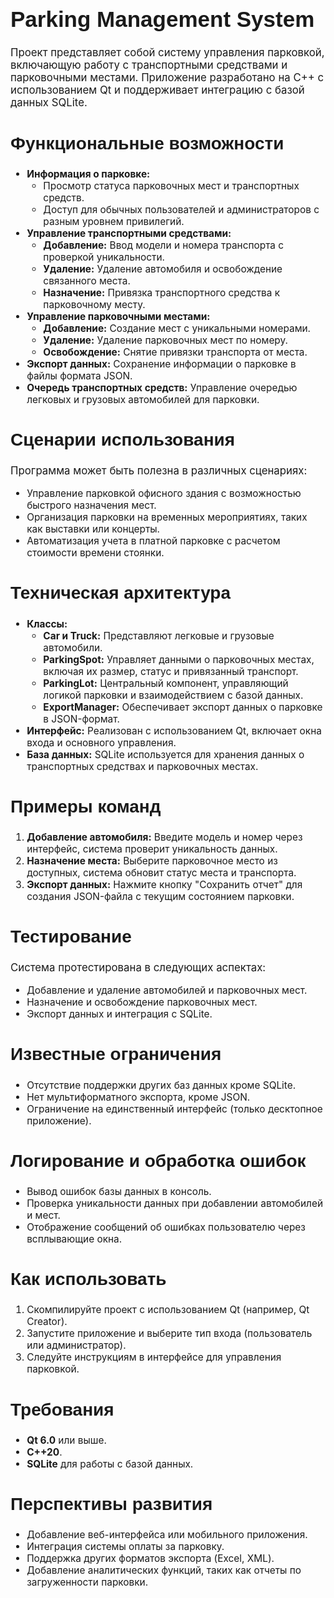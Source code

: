 <h1 style="font-family: 'Academy Engraved LET', sans-serif; font-size: 2.5em; font-weight: bold;">Parking Management System</h1>

<p style="font-size: 1.2em;">Проект представляет собой систему управления парковкой, включающую работу с транспортными средствами и парковочными местами. Приложение разработано на C++ с использованием Qt и поддерживает интеграцию с базой данных SQLite.</p>

<h2 style="font-family: 'Academy Engraved LET', sans-serif; font-size: 2em; font-weight: bold;">Функциональные возможности</h2>

<ul style="font-size: 1.1em;">
  <li><strong>Информация о парковке:</strong>
    <ul>
      <li>Просмотр статуса парковочных мест и транспортных средств.</li>
      <li>Доступ для обычных пользователей и администраторов с разным уровнем привилегий.</li>
    </ul>
  </li>
  <li><strong>Управление транспортными средствами:</strong>
    <ul>
      <li><strong>Добавление:</strong> Ввод модели и номера транспорта с проверкой уникальности.</li>
      <li><strong>Удаление:</strong> Удаление автомобиля и освобождение связанного места.</li>
      <li><strong>Назначение:</strong> Привязка транспортного средства к парковочному месту.</li>
    </ul>
  </li>
  <li><strong>Управление парковочными местами:</strong>
    <ul>
      <li><strong>Добавление:</strong> Создание мест с уникальными номерами.</li>
      <li><strong>Удаление:</strong> Удаление парковочных мест по номеру.</li>
      <li><strong>Освобождение:</strong> Снятие привязки транспорта от места.</li>
    </ul>
  </li>
  <li><strong>Экспорт данных:</strong> Сохранение информации о парковке в файлы формата JSON.</li>
  <li><strong>Очередь транспортных средств:</strong> Управление очередью легковых и грузовых автомобилей для парковки.</li>
</ul>

<h2 style="font-family: 'Academy Engraved LET', sans-serif; font-size: 2em; font-weight: bold;">Сценарии использования</h2>

<p style="font-size: 1.2em;">Программа может быть полезна в различных сценариях:</p>
<ul style="font-size: 1.1em;">
  <li>Управление парковкой офисного здания с возможностью быстрого назначения мест.</li>
  <li>Организация парковки на временных мероприятиях, таких как выставки или концерты.</li>
  <li>Автоматизация учета в платной парковке с расчетом стоимости времени стоянки.</li>
</ul>

<h2 style="font-family: 'Academy Engraved LET', sans-serif; font-size: 2em; font-weight: bold;">Техническая архитектура</h2>

<ul style="font-size: 1.1em;">
  <li><strong>Классы:</strong>
    <ul>
      <li><strong>Car и Truck:</strong> Представляют легковые и грузовые автомобили.</li>
      <li><strong>ParkingSpot:</strong> Управляет данными о парковочных местах, включая их размер, статус и привязанный транспорт.</li>
      <li><strong>ParkingLot:</strong> Центральный компонент, управляющий логикой парковки и взаимодействием с базой данных.</li>
      <li><strong>ExportManager:</strong> Обеспечивает экспорт данных о парковке в JSON-формат.</li>
    </ul>
  </li>
  <li><strong>Интерфейс:</strong> Реализован с использованием Qt, включает окна входа и основного управления.</li>
  <li><strong>База данных:</strong> SQLite используется для хранения данных о транспортных средствах и парковочных местах.</li>
</ul>

<h2 style="font-family: 'Academy Engraved LET', sans-serif; font-size: 2em; font-weight: bold;">Примеры команд</h2>

<ol style="font-size: 1.1em;">
  <li><strong>Добавление автомобиля:</strong> Введите модель и номер через интерфейс, система проверит уникальность данных.</li>
  <li><strong>Назначение места:</strong> Выберите парковочное место из доступных, система обновит статус места и транспорта.</li>
  <li><strong>Экспорт данных:</strong> Нажмите кнопку "Сохранить отчет" для создания JSON-файла с текущим состоянием парковки.</li>
</ol>

<h2 style="font-family: 'Academy Engraved LET', sans-serif; font-size: 2em; font-weight: bold;">Тестирование</h2>

<p style="font-size: 1.2em;">Система протестирована в следующих аспектах:</p>
<ul style="font-size: 1.1em;">
  <li>Добавление и удаление автомобилей и парковочных мест.</li>
  <li>Назначение и освобождение парковочных мест.</li>
  <li>Экспорт данных и интеграция с SQLite.</li>
</ul>

<h2 style="font-family: 'Academy Engraved LET', sans-serif; font-size: 2em; font-weight: bold;">Известные ограничения</h2>

<ul style="font-size: 1.1em;">
  <li>Отсутствие поддержки других баз данных кроме SQLite.</li>
  <li>Нет мультиформатного экспорта, кроме JSON.</li>
  <li>Ограничение на единственный интерфейс (только десктопное приложение).</li>
</ul>

<h2 style="font-family: 'Academy Engraved LET', sans-serif; font-size: 2em; font-weight: bold;">Логирование и обработка ошибок</h2>

<ul style="font-size: 1.1em;">
  <li>Вывод ошибок базы данных в консоль.</li>
  <li>Проверка уникальности данных при добавлении автомобилей и мест.</li>
  <li>Отображение сообщений об ошибках пользователю через всплывающие окна.</li>
</ul>

<h2 style="font-family: 'Academy Engraved LET', sans-serif; font-size: 2em; font-weight: bold;">Как использовать</h2>

<ol style="font-size: 1.1em;">
  <li>Скомпилируйте проект с использованием Qt (например, Qt Creator).</li>
  <li>Запустите приложение и выберите тип входа (пользователь или администратор).</li>
  <li>Следуйте инструкциям в интерфейсе для управления парковкой.</li>
</ol>

<h2 style="font-family: 'Academy Engraved LET', sans-serif; font-size: 2em; font-weight: bold;">Требования</h2>

<ul style="font-size: 1.1em;">
  <li><strong>Qt 6.0</strong> или выше.</li>
  <li><strong>C++20</strong>.</li>
  <li><strong>SQLite</strong> для работы с базой данных.</li>
</ul>

<h2 style="font-family: 'Academy Engraved LET', sans-serif; font-size: 2em; font-weight: bold;">Перспективы развития</h2>

<ul style="font-size: 1.1em;">
  <li>Добавление веб-интерфейса или мобильного приложения.</li>
  <li>Интеграция системы оплаты за парковку.</li>
  <li>Поддержка других форматов экспорта (Excel, XML).</li>
  <li>Добавление аналитических функций, таких как отчеты по загруженности парковки.</li>
</ul>
